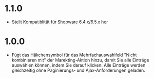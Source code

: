 # 1.1.0
- Stellt Kompatiblität für Shopware 6.4.x/6.5.x her

# 1.0.0
- Fügt das Häkchensymbol für das Mehrfachauswahlfeld "Nicht kombinieren mit" der Marekting-Aktion hinzu, damit Sie alle Einträge auswählen können, indem Sie darauf klicken. Alle Einträge werden gleichzeitig ohne Paginierungs- und Ajax-Anforderungen geladen.
